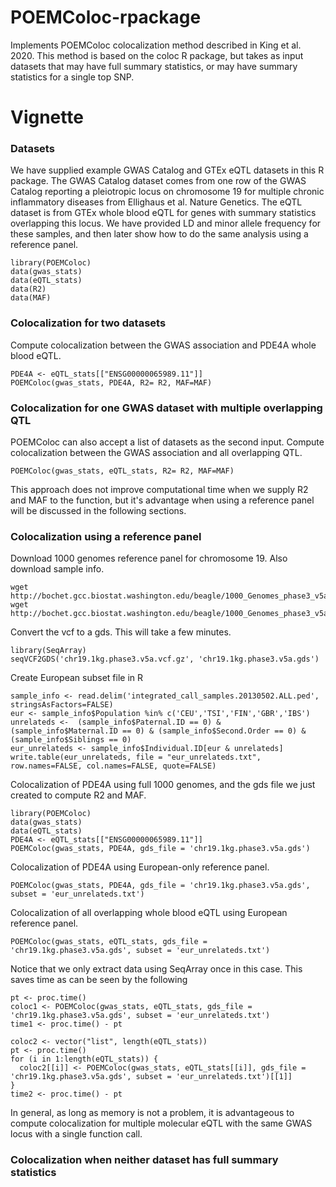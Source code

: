 # POEMColoc-rpackage
Implements POEMColoc colocalization method described in King et al. 2020.  This method is based on the coloc R package, but takes as input datasets that may have full summary statistics, or may have summary statistics for a single top SNP.

# Vignette
### Datasets
We have supplied example GWAS Catalog and GTEx eQTL datasets in this R package.  The GWAS Catalog dataset comes from one row of the GWAS Catalog reporting a pleiotropic locus on chromosome 19 for multiple chronic inflammatory diseases from Ellighaus et al. Nature Genetics.  The eQTL dataset is from GTEx whole blood eQTL for genes with summary statistics overlapping this locus.  We have provided LD and minor allele frequency for these samples, and then later show how to do the same analysis using a reference panel.
```
library(POEMColoc)
data(gwas_stats)
data(eQTL_stats)
data(R2)
data(MAF)
```

### Colocalization for two datasets
Compute colocalization between the GWAS association and PDE4A whole blood eQTL.
```
PDE4A <- eQTL_stats[["ENSG00000065989.11"]]
POEMColoc(gwas_stats, PDE4A, R2= R2, MAF=MAF)
```

### Colocalization for one GWAS dataset with multiple overlapping QTL
POEMColoc can also accept a list of datasets as the second input.  Compute colocalization between the GWAS association and all overlapping QTL.
```
POEMColoc(gwas_stats, eQTL_stats, R2= R2, MAF=MAF)
```
This approach does not improve computational time when we supply R2 and MAF to the function, but it's advantage when using a reference panel will be discussed in the following sections.

### Colocalization using a reference panel
Download 1000 genomes reference panel for chromosome 19.  Also download sample info.
```
wget http://bochet.gcc.biostat.washington.edu/beagle/1000_Genomes_phase3_v5a/b37.vcf/chr19.1kg.phase3.v5a.vcf.gz
wget http://bochet.gcc.biostat.washington.edu/beagle/1000_Genomes_phase3_v5a/sample_info/integrated_call_samples.20130502.ALL.ped
```

Convert the vcf to a gds.  This will take a few minutes.
```
library(SeqArray)
seqVCF2GDS('chr19.1kg.phase3.v5a.vcf.gz', 'chr19.1kg.phase3.v5a.gds')
```

Create European subset file in R
```
sample_info <- read.delim('integrated_call_samples.20130502.ALL.ped', stringsAsFactors=FALSE)
eur <- sample_info$Population %in% c('CEU','TSI','FIN','GBR','IBS')
unrelateds <-  (sample_info$Paternal.ID == 0) & (sample_info$Maternal.ID == 0) & (sample_info$Second.Order == 0) & (sample_info$Siblings == 0)
eur_unrelateds <- sample_info$Individual.ID[eur & unrelateds]
write.table(eur_unrelateds, file = "eur_unrelateds.txt", row.names=FALSE, col.names=FALSE, quote=FALSE)
```

Colocalization of PDE4A using full 1000 genomes, and the gds file we just created to compute R2 and MAF.
```
library(POEMColoc)
data(gwas_stats)
data(eQTL_stats)
PDE4A <- eQTL_stats[["ENSG00000065989.11"]]
POEMColoc(gwas_stats, PDE4A, gds_file = 'chr19.1kg.phase3.v5a.gds')
```


Colocalization of PDE4A using European-only reference panel.
```
POEMColoc(gwas_stats, PDE4A, gds_file = 'chr19.1kg.phase3.v5a.gds', subset = 'eur_unrelateds.txt')
```

Colocalization of all overlapping whole blood eQTL using European reference panel.
```
POEMColoc(gwas_stats, eQTL_stats, gds_file = 'chr19.1kg.phase3.v5a.gds', subset = 'eur_unrelateds.txt')
```
Notice that we only extract data using SeqArray once in this case.  This saves time as can be seen by the following

```
pt <- proc.time()
coloc1 <- POEMColoc(gwas_stats, eQTL_stats, gds_file = 'chr19.1kg.phase3.v5a.gds', subset = 'eur_unrelateds.txt')
time1 <- proc.time() - pt

coloc2 <- vector("list", length(eQTL_stats))
pt <- proc.time()
for (i in 1:length(eQTL_stats)) {
  coloc2[[i]] <- POEMColoc(gwas_stats, eQTL_stats[[i]], gds_file = 'chr19.1kg.phase3.v5a.gds', subset = 'eur_unrelateds.txt')[[1]]
}
time2 <- proc.time() - pt
```

In general, as long as memory is not a problem, it is advantageous to compute colocalization for multiple molecular eQTL with the same GWAS locus with a single function call.
### Colocalization when neither dataset has full summary statistics

